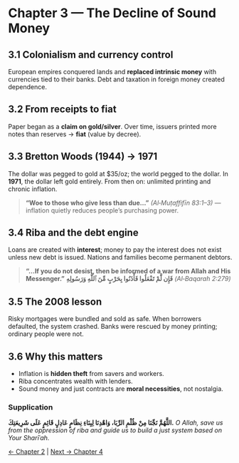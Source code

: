﻿
# Chapter 3 — The Decline of Sound Money

## 3.1 Colonialism and currency control
European empires conquered lands and **replaced intrinsic money** with currencies tied to their banks. Debt and taxation in foreign money created dependence.

## 3.2 From receipts to fiat
Paper began as a **claim on gold/silver**. Over time, issuers printed more notes than reserves → **fiat** (value by decree).

## 3.3 Bretton Woods (1944) → 1971
The dollar was pegged to gold at $35/oz; the world pegged to the dollar. In **1971**, the dollar left gold entirely. From then on: unlimited printing and chronic inflation.

> **“Woe to those who give less than due…”** *(Al‑Muṭaffifīn 83:1–3)* — inflation quietly reduces people’s purchasing power.

## 3.4 Riba and the debt engine
Loans are created with **interest**; money to pay the interest does not exist unless new debt is issued. Nations and families become permanent debtors.

> **“…If you do not desist, then be informed of a war from Allah and His Messenger.”**
> **فَإِن لَّمْ تَفْعَلُوا فَأْذَنُوا بِحَرْبٍ مِّنَ ٱللَّهِ وَرَسُولِهِ** *(Al‑Baqarah 2:279)*

## 3.5 The 2008 lesson
Risky mortgages were bundled and sold as safe. When borrowers defaulted, the system crashed. Banks were rescued by money printing; ordinary people were not.

## 3.6 Why this matters
- Inflation is **hidden theft** from savers and workers.
- Riba concentrates wealth with lenders.
- Sound money and just contracts are **moral necessities**, not nostalgia.

### Supplication
**اللَّهُمَّ نَجِّنَا مِنْ ظُلْمِ الرِّبَا، وَاهْدِنَا لِبِنَاءِ نِظَامٍ عَادِلٍ قَائِمٍ عَلَى شَرِيعَتِكَ.**
*O Allah, save us from the oppression of riba and guide us to build a just system based on Your Sharīʿah.*

[← Chapter 2](history_of_money.md) | [Next → Chapter 4](modern_banking_and_finance.md)
